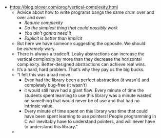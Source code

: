 - https://blog.plover.com/prog/vertical-complexity.html
	- Advice about how to write programs bangs the same drum over and over and over:
		- *Reduce complexity*
		- *Do the simplest thing that could possibly work*
		- *You ain't gonna need it*
		- *Explicit is better than implicit*
	- But here we have someone suggesting the opposite. We should be *extremely* wary.
	- There is always a tradeoff. Leaky abstractions can increase the vertical complexity by more than they decrease the horizontal complexity. Better-designed abstractions can achieve real wins.
	- It’s a hard, hard problem. That’s why they pay us the big bucks.
	- “I felt this was a bad move.
		- Even had the library been a perfect abstraction (it wasn't) and completely bug-free (it wasn't)
		- it would still have had a giant flaw: Every minute of time the students spent learning to use this library was a minute wasted on something that would never be of use and that had no intrinsic value.
		- Every minute of time spent on this library was time that could have been spent learning to use pointers! People programming in C will inevitably have to understand pointers, and will never have to understand this library.”
	-